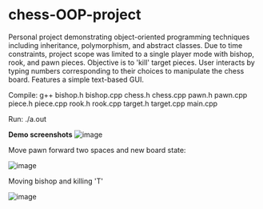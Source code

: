# chess-OOP-project
Personal project demonstrating object-oriented programming techniques including inheritance, polymorphism, and abstract classes.
Due to time constraints, project scope was limited to a single player mode with bishop, rook, and pawn pieces.
Objective is to 'kill' target pieces. User interacts by typing numbers corresponding to their choices to manipulate the chess board.
Features a simple text-based GUI.

Compile: g++ bishop.h bishop.cpp chess.h chess.cpp pawn.h pawn.cpp piece.h piece.cpp rook.h rook.cpp target.h target.cpp main.cpp

Run: ./a.out

**Demo screenshots**
![image](https://github.com/haydensflee/chess-OOP-project/assets/89950637/5398299b-5171-4f31-8561-a9ee8f2a9c41)

Move pawn forward two spaces and new board state:

![image](https://github.com/haydensflee/chess-OOP-project/assets/89950637/59b3c77f-5aa8-4603-9fc6-d4f7ab5e5794)

Moving bishop and killing 'T'

![image](https://github.com/haydensflee/chess-OOP-project/assets/89950637/8471b3de-9172-416b-ae41-27aea08a61a1)
